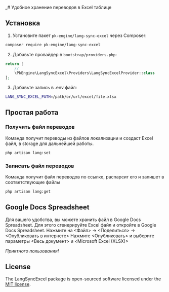 _# Удобное хранение переводов в Excel таблице 

## Установка

1. Установите пакет `pk-engine/lang-sync-excel` через Composer:

```bash
composer require pk-engine/lang-sync-excel
```

2. Добавьте провайдер в `bootstrap/providers.php`:

```php
return [
    //
    \PkEngine\LangSyncExcel\Providers\LangSyncExcelProvider::class
];
```

3. Добавьте запись в .env файл:
```bash
LANG_SYNC_EXCEL_PATH=/path/or/url/excel/file.xlsx
```

## Простая работа

### Получить файл переводов

Команда получит переводы из файлов локализации и создаст Excel файл, в storage для дальнейшей работы.

```bash
php artisan lang:set
```


### Записать файл переводов

Команда получит файл переводов по ссылке, распарсит его и запишет в соответствующие файлы

```bash
php artisan lang:get
```

## Google Docs Spreadsheet

Для вашего удобства, вы можете хранить файл в Google Docs Spreadsheet. 
Для этого сгенерируйте Excel файл и откройте в Google Docs Spreadsheet. 
Нажмите на <Файл> -> <Поделиться> -> <Опубликовать в интернете>
Нажмите <Опубликовать> и выберите параметры <Весь документ> и <Microsoft Excel (XLSX)>


_Приятного пользования!_

## License

The LangSyncExcel package is open-sourced software licensed under the [MIT license](https://opensource.org/licenses/MIT).
